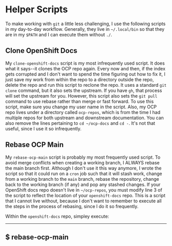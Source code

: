 # Helper Scripts
To make working with `git` a little less challenging, I use the following scripts in my day-to-day workflow. Generally, they live in `~/.local/bin` so that they are in my `$PATH` and I can execute them without `./`. 

## Clone OpenShift Docs
My `clone-openshift-docs` script is my most infrequently used script. It does what it says--it clones the OCP repo again. Every now and then, if the index gets corrupted and I don't want to spend the time figuring out how to fix it, I just save my work from within the repo to a directory outside the repo, delete the repo and run this script to reclone the repo. It uses a standard `git clone` command, but it also sets the upstream. If you have `gh`, that process will set the upstream for you. However, this script also sets the `git pull` command to use rebase rather than merge or fast forward. To use this script, make sure you change my user name in the script. Also, my OCP repo lives under a directory called `ocp-repos`, which is from the time I had multiple repos for both upstream and downstream documentation. You can also remove the lines pertaining to `cd ~/ocp-docs` and `cd -`. It's not that useful, since I use it so infrequently.

## Rebase OCP Main
My `rebase-ocp-main` script is probably my most frequently used script. To avoid merge conflicts when creating a working branch, I ALWAYS rebase the main branch first. Although I don't use it this way anymore, I wrote the script so that it could run on a `cron` job such that it will stash work, change from a working branch to the `main` branch, rebase the repository, change back to the working branch (if any) and pop any stashed changes. If your OpenShift docs repo doesn't live in `~/ocp-repos`, you must modify line 3 of the script to reflect the location of your `openshift-docs` repo. This is a script that I cannot live without, because I don't want to remember to execute all the steps in the process of rebasing, since I do it so frequently.

Within the `openshift-docs` repo, simpley execute: 

---
$ rebase-ocp-main
---
